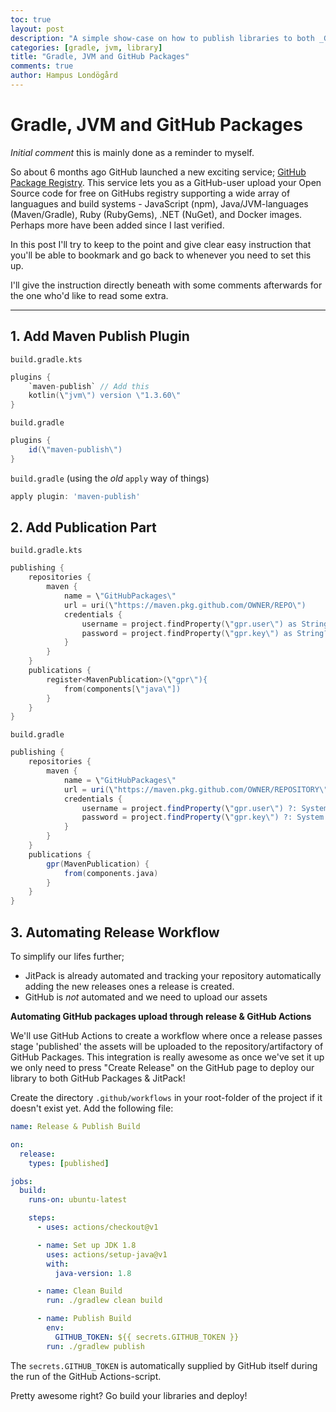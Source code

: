 ```yaml
---
toc: true
layout: post
description: "A simple show-case on how to publish libraries to both _GitHub Packages_ & _JitPack_ with a one-button release using gradle & GitHub Actions."
categories: [gradle, jvm, library]
title: "Gradle, JVM and GitHub Packages"
comments: true
author: Hampus Londögård
---
```

# Gradle, JVM and GitHub Packages

*Initial comment* this is mainly done as a reminder to myself.

So about 6 months ago GitHub launched a new exciting service; [GitHub Package Registry](https://github.blog/2019-05-10-introducing-github-package-registry/). This service lets you as a GitHub-user upload your Open Source code for free on GitHubs registry supporting a wide array of languagues and build systems - JavaScript (npm), Java/JVM-languages (Maven/Gradle), Ruby (RubyGems), .NET (NuGet), and Docker images. Perhaps more have been added since I last verified.

In this post I'll try to keep to the point and give clear easy instruction that you'll be able to bookmark and go back to whenever you need to set this up.

I'll give the instruction directly beneath with some comments afterwards for the one who'd like to read some extra.

---

## 1. Add Maven Publish Plugin

`build.gradle.kts`

```kotlin
plugins {
    `maven-publish` // Add this
    kotlin(\"jvm\") version \"1.3.60\"
}
```

`build.gradle`

```groovy
plugins {
    id(\"maven-publish\")
}
```

`build.gradle` (using the *old* `apply` way of things)

```groovy
apply plugin: 'maven-publish'
```

## 2. Add Publication Part

`build.gradle.kts`

```kotlin
publishing {
    repositories {
        maven {
            name = \"GitHubPackages\"
            url = uri(\"https://maven.pkg.github.com/OWNER/REPO\")
            credentials {
                username = project.findProperty(\"gpr.user\") as String? ?: System.getenv(\"GITHUB_ACTOR\")
                password = project.findProperty(\"gpr.key\") as String? ?: System.getenv(\"GITHUB_TOKEN\")
            }
        }
    }
    publications {
        register<MavenPublication>(\"gpr\"){
            from(components[\"java\"])
        }
    }
}
```

`build.gradle`

```groovy
publishing {
    repositories {
        maven {
            name = \"GitHubPackages\"
            url = uri(\"https://maven.pkg.github.com/OWNER/REPOSITORY\")
            credentials {
                username = project.findProperty(\"gpr.user\") ?: System.getenv(\"GITHUB_ACTOR\")
                password = project.findProperty(\"gpr.key\") ?: System.getenv(\"GITHUB_TOKEN\")
            }
        }
    }
    publications {
        gpr(MavenPublication) {
            from(components.java)
        }
    }
}
```

## 3. Automating Release Workflow

To simplify our lifes further;

- JitPack is already automated and tracking your repository automatically adding the new releases ones a release is created.
- GitHub is _not_ automated and we need to upload our assets

**Automating GitHub packages upload through release & GitHub Actions**

We'll use GitHub Actions to create a workflow where once a release passes stage 'published' the assets will be uploaded to the repository/artifactory of GitHub Packages.
This integration is really awesome as once we've set it up we only need to press \"Create Release\" on the GitHub page to deploy our library to both GitHub Packages & JitPack!

Create the directory `.github/workflows` in your root-folder of the project if it doesn't exist yet. Add the following file:

``` yaml
name: Release & Publish Build

on:
  release:
    types: [published]

jobs:
  build:
    runs-on: ubuntu-latest

    steps:
      - uses: actions/checkout@v1

      - name: Set up JDK 1.8
        uses: actions/setup-java@v1
        with:
          java-version: 1.8

      - name: Clean Build
        run: ./gradlew clean build

      - name: Publish Build
        env:
          GITHUB_TOKEN: ${{ secrets.GITHUB_TOKEN }}
        run: ./gradlew publish
```

The `secrets.GITHUB_TOKEN` is automatically supplied by GitHub itself during the run of the GitHub Actions-script. 

Pretty awesome right? Go build your libraries and deploy!